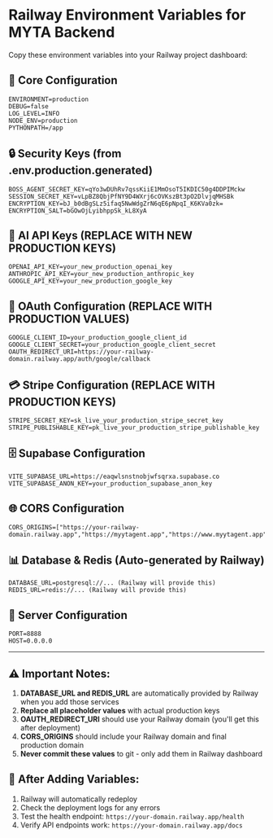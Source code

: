# Railway Environment Variables for MYTA Backend

Copy these environment variables into your Railway project dashboard:

## 🔧 Core Configuration
```
ENVIRONMENT=production
DEBUG=false
LOG_LEVEL=INFO
NODE_ENV=production
PYTHONPATH=/app
```

## 🔒 Security Keys (from .env.production.generated)
```
BOSS_AGENT_SECRET_KEY=qYo3wDUhRv7qssKiiE1MmOsoT5IKDIC50g4DDPIMckw
SESSION_SECRET_KEY=vLpBZ8QbjPfNY9D4WXrj6cOVKszBt3pO2DlvjqMHSBk
ENCRYPTION_KEY=bJ_b0dBgSLz5ifaq5NwWdgZrN6qE6pNpqI_K6KVa0zk=
ENCRYPTION_SALT=bGOwOjLyibhppSk_kL8XyA
```

## 🤖 AI API Keys (REPLACE WITH NEW PRODUCTION KEYS)
```
OPENAI_API_KEY=your_new_production_openai_key
ANTHROPIC_API_KEY=your_new_production_anthropic_key
GOOGLE_API_KEY=your_new_production_google_key
```

## 🔗 OAuth Configuration (REPLACE WITH PRODUCTION VALUES)
```
GOOGLE_CLIENT_ID=your_production_google_client_id
GOOGLE_CLIENT_SECRET=your_production_google_client_secret
OAUTH_REDIRECT_URI=https://your-railway-domain.railway.app/auth/google/callback
```

## 💳 Stripe Configuration (REPLACE WITH PRODUCTION KEYS)
```
STRIPE_SECRET_KEY=sk_live_your_production_stripe_secret_key
STRIPE_PUBLISHABLE_KEY=pk_live_your_production_stripe_publishable_key
```

## 🗄️ Supabase Configuration
```
VITE_SUPABASE_URL=https://eaqwlsnstnobjwfsqrxa.supabase.co
VITE_SUPABASE_ANON_KEY=your_production_supabase_anon_key
```

## 🌐 CORS Configuration
```
CORS_ORIGINS=["https://your-railway-domain.railway.app","https://myytagent.app","https://www.myytagent.app"]
```

## 📊 Database & Redis (Auto-generated by Railway)
```
DATABASE_URL=postgresql://... (Railway will provide this)
REDIS_URL=redis://... (Railway will provide this)
```

## 🔧 Server Configuration
```
PORT=8888
HOST=0.0.0.0
```

---

## ⚠️ Important Notes:

1. **DATABASE_URL and REDIS_URL** are automatically provided by Railway when you add those services
2. **Replace all placeholder values** with actual production keys
3. **OAUTH_REDIRECT_URI** should use your Railway domain (you'll get this after deployment)
4. **CORS_ORIGINS** should include your Railway domain and final production domain
5. **Never commit these values** to git - only add them in Railway dashboard

## 🚀 After Adding Variables:

1. Railway will automatically redeploy
2. Check the deployment logs for any errors
3. Test the health endpoint: `https://your-domain.railway.app/health`
4. Verify API endpoints work: `https://your-domain.railway.app/docs`
